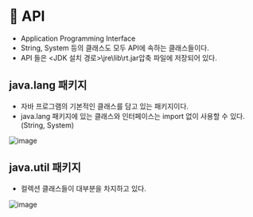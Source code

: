 # 🥕 API
- Application Programming Interface
- String, System 등의 클래스도 모두 API에 속하는 클래스들이다.
- API 들은 <JDK 설치 경로>\jre\lib\rt.jar압축 파일에 저장되어 있다.

## java.lang 패키지
- 자바 프로그램의 기본적인 클래스를 담고 있는 패키지이다.
- java.lang 패키지에 있는 클래스와 인터페이스는 import 없이 사용할 수 있다.(String, System)

![image](https://github.com/user-attachments/assets/4ec3c198-5063-47f0-b5cf-99ad149d4c54)

## java.util 패키지
- 컬렉션 클래스들이 대부분을 차지하고 있다.

![image](https://github.com/user-attachments/assets/ea58bd4e-f6dd-4bc8-97de-aaf7cb2a95b5)
